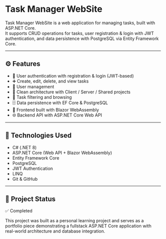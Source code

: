 # Task Manager WebSite

Task Manager WebSite is a web application for managing tasks, built with ASP.NET Core.  
It supports CRUD operations for tasks, user registration & login with JWT authentication, and data persistence with PostgreSQL via Entity Framework Core.

---

## ⚙️ Features
- 🔐 User authentication with registration & login (JWT-based)  
- ➕ Create, edit, delete, and view tasks  
- 👥 User management  
- 📂 Clean architecture with Client / Server / Shared projects  
- 🔎 Task filtering and browsing  
- 🗄️ Data persistence with EF Core & PostgreSQL  
- 🎨 Frontend built with Blazor WebAssembly  
- 🌐 Backend API with ASP.NET Core Web API  

---

## 🧰 Technologies Used
- C# (.NET 8)  
- ASP.NET Core (Web API + Blazor WebAssembly)  
- Entity Framework Core  
- PostgreSQL  
- JWT Authentication  
- LINQ  
- Git & GitHub  

---

## 📌 Project Status
✅ Completed  

This project was built as a personal learning project and serves as a portfolio piece demonstrating a fullstack ASP.NET Core application with real-world architecture and database integration.

